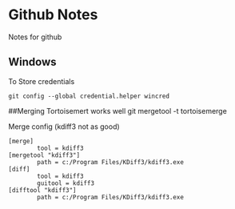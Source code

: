# Github Notes
Notes for github


## Windows
To Store credentials
```
git config --global credential.helper wincred
```

##Merging
Tortoisemert works well
git mergetool -t tortoisemerge

Merge config (kdiff3 not as good)
```
[merge]
        tool = kdiff3
[mergetool "kdiff3"]
        path = c:/Program Files/KDiff3/kdiff3.exe
[diff]
        tool = kdiff3
        guitool = kdiff3
[difftool "kdiff3"]
        path = c:/Program Files/KDiff3/kdiff3.exe
```

